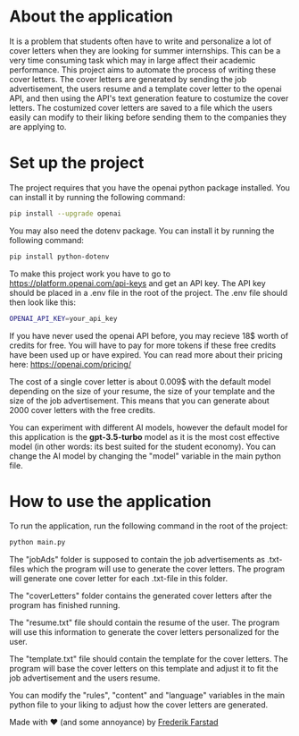 # About the application

It is a problem that students often have to write and personalize a lot of cover letters when they are looking for summer internships. This can be a very time consuming task which may in large affect their academic performance. This project aims to automate the process of writing these cover letters. The cover letters are generated by sending the job advertisement, the users resume and a template cover letter to the openai API, and then using the API's text generation feature to costumize the cover letters. The costumized cover letters are saved to a file which the users easily can modify to their liking before sending them to the companies they are applying to.

# Set up the project

The project requires that you have the openai python package installed. You can install it by running the following command:

```bash
pip install --upgrade openai
```

You may also need the dotenv package. You can install it by running the following command:

```bash
pip install python-dotenv
```

To make this project work you have to go to https://platform.openai.com/api-keys and get an API key. The API key should be placed in a .env file in the root of the project. The .env file should then look like this:

```bash
OPENAI_API_KEY=your_api_key
```

If you have never used the openai API before, you may recieve 18$ worth of credits for free. You will have to pay for more tokens if these free credits have been used up or have expired. You can read more about their pricing here: https://openai.com/pricing/

The cost of a single cover letter is about 0.009$ with the default model depending on the size of your resume, the size of your template and the size of the job advertisement. This means that you can generate about 2000 cover letters with the free credits.

You can experiment with different AI models, however the default model for this application is the **gpt-3.5-turbo** model as it is the most cost effective model (in other words: its best suited for the student economy). You can change the AI model by changing the "model" variable in the main python file.

# How to use the application

To run the application, run the following command in the root of the project:

```bash
python main.py
```

The "jobAds" folder is supposed to contain the job advertisements as .txt-files which the program will use to generate the cover letters. The program will generate one cover letter for each .txt-file in this folder.

The "coverLetters" folder contains the generated cover letters after the program has finished running.

The "resume.txt" file should contain the resume of the user. The program will use this information to generate the cover letters personalized for the user.

The "template.txt" file should contain the template for the cover letters. The program will base the cover letters on this template and adjust it to fit the job advertisement and the users resume.

You can modify the "rules", "content" and "language" variables in the main python file to your liking to adjust how the cover letters are generated.

Made with ❤️ (and some annoyance) by [Frederik Farstad](https://github.com/frederikfarstad)
